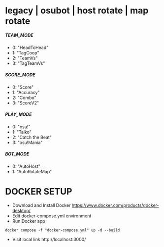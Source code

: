 # legacy | osubot | host rotate | map rotate

##### TEAM_MODE

- 0: "HeadToHead"
- 1: "TagCoop"
- 2: "TeamVs"
- 3: "TagTeamVs"

##### SCORE_MODE

- 0: "Score"
- 1: "Accuracy"
- 2: "Combo"
- 3: "ScoreV2"

##### PLAY_MODE

- 0: "osu!"
- 1: "Taiko"
- 2: "Catch the Beat"
- 3: "osu!Mania"

##### BOT_MODE

- 0: "AutoHost"
- 1: "AutoRotateMap"

# DOCKER SETUP

- Download and Install Docker https://www.docker.com/products/docker-desktop/
- Edit docker-compose.yml environment
- Run Docker app

```
docker compose -f "docker-compose.yml" up -d --build
```

- Visit local link http://localhost:3000/
